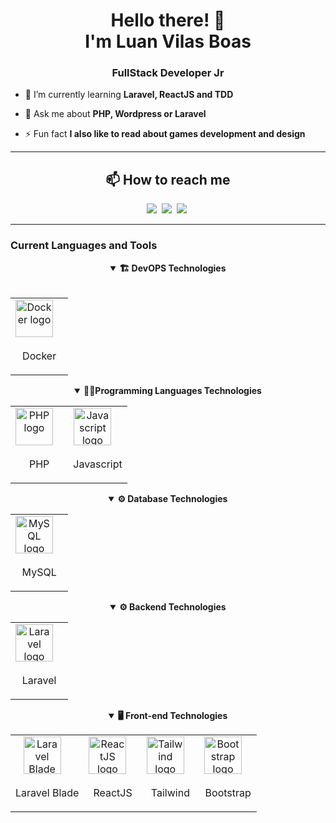 <h1 align="center">Hello there! 👋 <br> I'm Luan Vilas Boas</h1> 
<h3 align="center">FullStack Developer Jr</h3>

- 🌱 I’m currently learning **Laravel, ReactJS and TDD**

- 💬 Ask me about **PHP, Wordpress or Laravel**

- ⚡ Fun fact **I also like to read about games development and design**
<hr/>
<h2 align="center">📫 How to reach me</h2>

<div align = "center">
    <a href="https://api.whatsapp.com/send/?phone=5521982361213" target="_blank"><img src="https://img.shields.io/badge/-whatsapp-green?style=for-the-badge&logo=WhatsApp&logoColor=white"></a>&nbsp;
    <a href="https://www.linkedin.com/in/luanvilasboas-desenvolvedor/" target="_blank"><img src="https://img.shields.io/badge/-LinkedIn-%230077B5?style=for-the-badge&logo=linkedin&logoColor=white"></a>&nbsp;
    <a href="mailto:luanvilas0@gmail.com"><img src="https://img.shields.io/badge/-Gmail-red?style=for-the-badge&logo=Gmail&logoColor=white"></a>&nbsp;
</div>
<hr/>
<h3>Current Languages and Tools</h3>

<details align="center" open>
    <summary align="center"><b>🏗️ DevOPS Technologies</b></summary>
    <br>
    <table>
        <tbody td align="center">
          <tr>
            <td align="center">
                <img
                  src="https://cdn.jsdelivr.net/gh/devicons/devicon/icons/docker/docker-original.svg"
                  height="60"
                  alt="Docker logo"
                />
                <img width="12" /><br><p>Docker</p>
            </td>
          </tr>
        </tbody>
    </table>
</details>

<details align="center" open>
    <summary align="center"><b>👨‍💻Programming Languages Technologies</b></summary>
    <table>
        <tbody td align="center">
          <tr>
            <td align="center">
                <img
                  src="https://cdn.jsdelivr.net/gh/devicons/devicon/icons/php/php-original.svg"
                  height="60"
                  alt="PHP logo"
                />
                <img width="12" /><br><p>PHP</p>
            </td>
            <td align="center">
                <img
                  src="https://cdn.jsdelivr.net/gh/devicons/devicon/icons/javascript/javascript-original.svg"
                  height="60"
                  alt="Javascript logo"
                />
                <img width="12" /><br><p>Javascript</p>
            </td>
          </tr>
        </tbody>
    </table>
</details>

<details align="center" open>
    <summary align="center"><b>⚙️ Database Technologies</b></summary>
    <table>
        <tbody td align="center">
          <tr>
            <td align="center">
                <img
                    src="https://cdn.jsdelivr.net/gh/devicons/devicon/icons/mysql/mysql-original.svg"
                    height="60"
                    alt="MySQL logo"
                />
                <img width="12" /><br><p>MySQL</p> 
            </td>
          </tr>
        </tbody>
    </table>
</details>

<details align="center" open>
    <summary align="center"><b>⚙️ Backend Technologies</b></summary>
    <table>
        <tbody td align="center">
          <tr>
            <td align="center">
                <img
                    src="https://cdn.jsdelivr.net/gh/devicons/devicon/icons/laravel/laravel-original.svg"
                    height="60"
                    alt="Laravel logo"
                />
                <img width="12" /><br><p>Laravel</p>
            </td>
          </tr>
        </tbody>
    </table>
</details>

<details align="center" open>
    <summary align="center"><b>🖥️ Front-end Technologies</b></summary>
    <table>
        <tbody td align="center">
          <tr>
            <td align="center">
                <img
                    src="https://cdn.jsdelivr.net/gh/devicons/devicon/icons/laravel/laravel-original.svg"
                    height="60"
                    alt="Laravel Blade logo"
                />
                <img width="12" /><br><p>Laravel Blade</p>
            </td>
            <td align="center">
                <img
                    src="https://cdn.jsdelivr.net/gh/devicons/devicon/icons/react/react-original.svg"
                    height="60"
                    alt="ReactJS logo"
                />
                <img width="12" /> <br><p>ReactJS</p>
            </td>
            <td align="center">
                <img
                    src="https://cdn.jsdelivr.net/gh/devicons/devicon/icons/tailwindcss/tailwindcss-original.svg"
                    height="60"
                    alt="Tailwind logo"
                />
                <img width="12" /><br><p>Tailwind</p>
            </td>
            <td align="center">
                <img
                    src="https://cdn.jsdelivr.net/gh/devicons/devicon/icons/bootstrap/bootstrap-original.svg"
                    height="60"
                    alt="Bootstrap logo"
                />
                <img width="12" /><br><p>Bootstrap</p> 
            </td>
          </tr>
        </tbody>
    </table>
</details>
